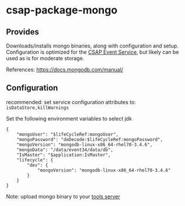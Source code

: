 
# csap-package-mongo

## Provides

Downloads/installs mongo binaries, along with configuration and setup. 
Configuration is optimized for the [CSAP Event Service](https://github.com/csap-platform/csap-event-services),
but likely can be used as is for moderate storage.

References: https://docs.mongodb.com/manual/

## Configuration

recommended: set service configuration attributes to: ```isDataStore,killWarnings```

Set the following  environment variables to select jdk
```
{
	"mongoUser": "$lifeCycleRef:mongoUser",
	"mongoPassword": "doDecode:$lifeCycleRef:mongoPassword",
	"mongoVersion": "mongodb-linux-x86_64-rhel70-3.4.6",
	"mongoData": "/data/event34/data/db",
	"IsMaster": "$application:IsMaster",
	"lifecycle": {
		"dev": {
			"mongoVersion": "mongodb-linux-x86_64-rhel70-3.4.6"
		}
	}
}
```

Note: upload mongo binary to your [ tools server](https://github.com/csap-platform/csap-core/tree/master/csap-core-install)

